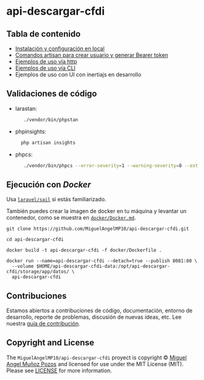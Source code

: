 # api-descargar-cfdi


## Tabla de contenido

* [Instalación y configuración en local](resources/docs/1.0/installation_steps.md)
* [Comandos artisan para crear usuario y generar Bearer token](resources/docs/1.0/create_user_and_add_token.md)
* [Ejemplos de uso vía http](resources/docs/1.0/ejemplos_http.md)
* [Ejemplos de uso vía CLI](resources/docs/1.0/ejemplos_cli.md)
* Ejemplos de uso con UI con  inertiajs en desarrollo


## Validaciones de código

-   larastan:

    ```bash
       ./vendor/bin/phpstan
    ```

-   phpinsights:

    ```bash
      php artisan insights
    ```

-   phpcs:

    ```bash
       ./vendor/bin/phpcs --error-severity=1 --warning-severity=8 --extensions=php
    ```

## Ejecución con _Docker_

Usa [`laravel/sail`](https://laravel.com/docs/10.x/sail) si estás familiarizado.

También puedes crear la imagen de docker en tu máquina y levantar un contenedor,
como se muestra en [`docker/Docker.md`](docker/Docker.md).

```shell
git clone https://github.com/MiguelAngelMP10/api-descargar-cfdi.git

cd api-descargar-cfdi

docker build -t api-descargar-cfdi -f docker/Dockerfile .

docker run --name=api-descargar-cfdi --detach=true --publish 8081:80 \
  --volume $HOME/api-descargar-cfdi-data:/opt/api-descargar-cfdi/storage/app/datos/ \
  api-descargar-cfdi

```

## Contribuciones

Estamos abiertos a contribuciones de código, documentación, entorno de desarrollo, reporte de problemas,
discusión de nuevas ideas, etc. Lee nuestra [guía de contribución](CONTRIBUTING.md).

## Copyright and License

The `MiguelAngelMP10/api-descargar-cfdi` proyect is copyright © [Miguel Angel Muñoz Pozos](a)
and licensed for use under the MIT License (MIT). Please see [LICENSE](https://github.com/MiguelAngelMP10/api-descargar-cfdi/blob/main/LICENSE) for more information.
